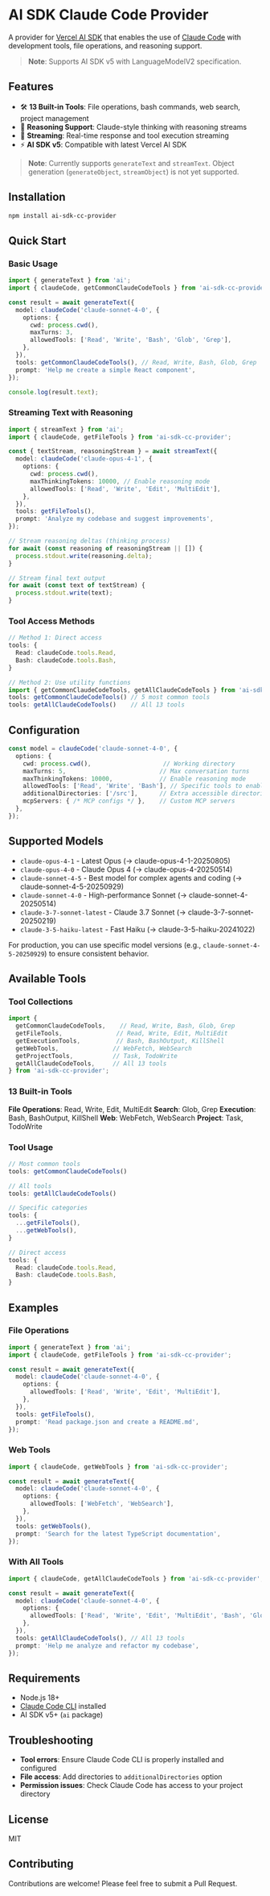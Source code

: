 # AI SDK Claude Code Provider

A provider for [Vercel AI SDK](https://sdk.vercel.ai/) that enables the use of [Claude Code](https://claude.ai/code) with development tools, file operations, and reasoning support.

> **Note**: Supports AI SDK v5 with LanguageModelV2 specification.

## Features

- 🛠️ **13 Built-in Tools**: File operations, bash commands, web search, project management
- 🧠 **Reasoning Support**: Claude-style thinking with reasoning streams
- 🔄 **Streaming**: Real-time response and tool execution streaming
- ⚡ **AI SDK v5**: Compatible with latest Vercel AI SDK

> **Note**: Currently supports `generateText` and `streamText`. Object generation (`generateObject`, `streamObject`) is not yet supported.

## Installation

```bash
npm install ai-sdk-cc-provider
```

## Quick Start

### Basic Usage

```typescript
import { generateText } from 'ai';
import { claudeCode, getCommonClaudeCodeTools } from 'ai-sdk-cc-provider';

const result = await generateText({
  model: claudeCode('claude-sonnet-4-0', {
    options: {
      cwd: process.cwd(),
      maxTurns: 3,
      allowedTools: ['Read', 'Write', 'Bash', 'Glob', 'Grep'],
    },
  }),
  tools: getCommonClaudeCodeTools(), // Read, Write, Bash, Glob, Grep
  prompt: 'Help me create a simple React component',
});

console.log(result.text);
```

### Streaming Text with Reasoning

```typescript
import { streamText } from 'ai';
import { claudeCode, getFileTools } from 'ai-sdk-cc-provider';

const { textStream, reasoningStream } = await streamText({
  model: claudeCode('claude-opus-4-1', {
    options: {
      cwd: process.cwd(),
      maxThinkingTokens: 10000, // Enable reasoning mode
      allowedTools: ['Read', 'Write', 'Edit', 'MultiEdit'],
    },
  }),
  tools: getFileTools(),
  prompt: 'Analyze my codebase and suggest improvements',
});

// Stream reasoning deltas (thinking process)
for await (const reasoning of reasoningStream || []) {
  process.stdout.write(reasoning.delta);
}

// Stream final text output
for await (const text of textStream) {
  process.stdout.write(text);
}
```

### Tool Access Methods

```typescript
// Method 1: Direct access
tools: {
  Read: claudeCode.tools.Read,
  Bash: claudeCode.tools.Bash,
}

// Method 2: Use utility functions
import { getCommonClaudeCodeTools, getAllClaudeCodeTools } from 'ai-sdk-cc-provider';
tools: getCommonClaudeCodeTools() // 5 most common tools
tools: getAllClaudeCodeTools()    // All 13 tools
```

## Configuration

```typescript
const model = claudeCode('claude-sonnet-4-0', {
  options: {
    cwd: process.cwd(),                    // Working directory
    maxTurns: 5,                          // Max conversation turns
    maxThinkingTokens: 10000,             // Enable reasoning mode
    allowedTools: ['Read', 'Write', 'Bash'], // Specific tools to enable
    additionalDirectories: ['/src'],      // Extra accessible directories
    mcpServers: { /* MCP configs */ },    // Custom MCP servers
  },
});
```

## Supported Models

- `claude-opus-4-1` - Latest Opus (→ claude-opus-4-1-20250805)
- `claude-opus-4-0` - Claude Opus 4 (→ claude-opus-4-20250514)
- `claude-sonnet-4-5` - Best model for complex agents and coding (→ claude-sonnet-4-5-20250929)
- `claude-sonnet-4-0` - High-performance Sonnet (→ claude-sonnet-4-20250514)
- `claude-3-7-sonnet-latest` - Claude 3.7 Sonnet (→ claude-3-7-sonnet-20250219)
- `claude-3-5-haiku-latest` - Fast Haiku (→ claude-3-5-haiku-20241022)

For production, you can use specific model versions (e.g., `claude-sonnet-4-5-20250929`) to ensure consistent behavior.

## Available Tools

### Tool Collections

```typescript
import {
  getCommonClaudeCodeTools,    // Read, Write, Bash, Glob, Grep
  getFileTools,               // Read, Write, Edit, MultiEdit
  getExecutionTools,          // Bash, BashOutput, KillShell
  getWebTools,               // WebFetch, WebSearch
  getProjectTools,           // Task, TodoWrite
  getAllClaudeCodeTools,     // All 13 tools
} from 'ai-sdk-cc-provider';
```

### 13 Built-in Tools

**File Operations**: Read, Write, Edit, MultiEdit
**Search**: Glob, Grep
**Execution**: Bash, BashOutput, KillShell
**Web**: WebFetch, WebSearch
**Project**: Task, TodoWrite

### Tool Usage

```typescript
// Most common tools
tools: getCommonClaudeCodeTools()

// All tools
tools: getAllClaudeCodeTools()

// Specific categories
tools: {
  ...getFileTools(),
  ...getWebTools(),
}

// Direct access
tools: {
  Read: claudeCode.tools.Read,
  Bash: claudeCode.tools.Bash,
}
```

## Examples

### File Operations
```typescript
import { generateText } from 'ai';
import { claudeCode, getFileTools } from 'ai-sdk-cc-provider';

const result = await generateText({
  model: claudeCode('claude-sonnet-4-0', {
    options: {
      allowedTools: ['Read', 'Write', 'Edit', 'MultiEdit'],
    },
  }),
  tools: getFileTools(),
  prompt: 'Read package.json and create a README.md',
});
```

### Web Tools
```typescript
import { claudeCode, getWebTools } from 'ai-sdk-cc-provider';

const result = await generateText({
  model: claudeCode('claude-sonnet-4-0', {
    options: {
      allowedTools: ['WebFetch', 'WebSearch'],
    },
  }),
  tools: getWebTools(),
  prompt: 'Search for the latest TypeScript documentation',
});
```

### With All Tools
```typescript
import { claudeCode, getAllClaudeCodeTools } from 'ai-sdk-cc-provider';

const result = await generateText({
  model: claudeCode('claude-sonnet-4-0', {
    options: {
      allowedTools: ['Read', 'Write', 'Edit', 'MultiEdit', 'Bash', 'Glob', 'Grep', 'WebFetch', 'WebSearch', 'Task', 'TodoWrite'],
    },
  }),
  tools: getAllClaudeCodeTools(), // All 13 tools
  prompt: 'Help me analyze and refactor my codebase',
});
```



## Requirements

- Node.js 18+
- [Claude Code CLI](https://claude.ai/code) installed
- AI SDK v5+ (`ai` package)



## Troubleshooting

- **Tool errors**: Ensure Claude Code CLI is properly installed and configured
- **File access**: Add directories to `additionalDirectories` option
- **Permission issues**: Check Claude Code has access to your project directory

## License

MIT

## Contributing

Contributions are welcome! Please feel free to submit a Pull Request.
